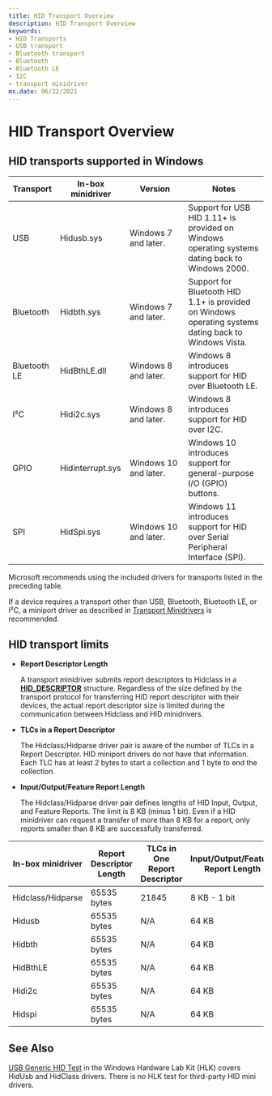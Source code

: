```yaml
---
title: HID Transport Overview
description: HID Transport Overview
keywords:
- HID Transports
- USB transport
- Bluetooth transport
- Bluetooth
- Bluetooth LE
- I2C
- transport minidriver
ms.date: 06/22/2021
---
```


# HID Transport Overview

## HID transports supported in Windows

| Transport    | In-box minidriver | Version               |  Notes |
| ------------ | ----------------- | --------------------- | ---------- | 
| USB          | Hidusb.sys        | Windows 7 and later.  | Support for USB HID 1.11+ is provided on Windows operating systems dating back to Windows 2000.       |
| Bluetooth    | Hidbth.sys        | Windows 7 and later.  | Support for Bluetooth HID 1.1+ is provided on Windows operating systems dating back to Windows Vista. |
| Bluetooth LE | HidBthLE.dll      | Windows 8 and later.  | Windows 8 introduces support for HID over Bluetooth LE.                                               |
| I²C          | Hidi2c.sys        | Windows 8 and later.  | Windows 8 introduces support for HID over I2C.                                                        |
| GPIO         | Hidinterrupt.sys  | Windows 10 and later. | Windows 10 introduces support for general-purpose I/O (GPIO) buttons.                                 |
| SPI          | HidSpi.sys        | Windows 10 and later. | Windows 11 introduces support for HID over Serial Peripheral Interface (SPI).                         |

Microsoft recommends using the included drivers for transports listed in the preceding table.

If a device requires a transport other than USB, Bluetooth, Bluetooth LE, or I²C, a miniport driver as described in [Transport Minidrivers](transport-minidrivers.md) is recommended.

## HID transport limits

- **Report Descriptor Length**

    A transport minidriver submits report descriptors to Hidclass in a [**HID\_DESCRIPTOR**](/windows-hardware/drivers/ddi/hidport/ns-hidport-_hid_descriptor) structure. Regardless of the size defined by the transport protocol for transferring HID report descriptor with their devices, the actual report descriptor size is limited during the communication between Hidclass and HID minidrivers.

- **TLCs in a Report Descriptor**

    The Hidclass/Hidparse driver pair is aware of the number of TLCs in a Report Descriptor. HID miniport drivers do not have that information. Each TLC has at least 2 bytes to start a collection and 1 byte to end the collection.

- **Input/Output/Feature Report Length**

    The Hidclass/Hidparse driver pair defines lengths of HID Input, Output, and Feature Reports. The limit is 8 KB (minus 1 bit). Even if a HID minidriver can request a transfer of more than 8 KB for a report, only reports smaller than 8 KB are successfully transferred.

| In-box minidriver | Report Descriptor Length | TLCs in One Report Descriptor | Input/Output/Feature Report Length |
| ----------------- | ------------------------ | ----------------------------- | ---------------------------------- |
| Hidclass/Hidparse | 65535 bytes              | 21845                         | 8 KB - 1 bit                       |
| Hidusb            | 65535 bytes              | N/A                           | 64 KB                              |
| Hidbth            | 65535 bytes              | N/A                           | 64 KB                              |
| HidBthLE          | 65535 bytes              | N/A                           | 64 KB                              |
| Hidi2c            | 65535 bytes              | N/A                           | 64 KB                              |
| Hidspi            | 65535 bytes              | N/A                           | 64 KB                              |

## See Also

[USB Generic HID Test](/windows-hardware/test/hlk/testref/f7949ab5-dd13-4c74-876f-6d54ff85e213) in the Windows Hardware Lab Kit (HLK) covers HidUsb and HidClass drivers. There is no HLK test for third-party HID mini drivers.
